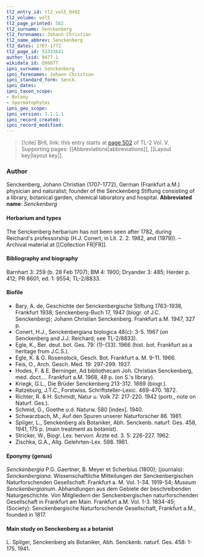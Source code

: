 ```yaml
---
tl2_entry_id: tl2_vol5_0492
tl2_volume: vol5
tl2_page_printed: 502
tl2_surname: Senckenberg
tl2_forenames: Johann Christian
tl2_name_abbrev: Senckenberg
tl2_dates: 1707-1772
tl2_page_id: 33333641
author_lsid: 9477-1
wikidata_id: Q98077
ipni_surname: Senckenberg
ipni_forenames: Johann Christian
ipni_standard_form: Senck.
ipni_dates: 
ipni_taxon_scope: 
- Botany
- Spermatophytes
ipni_geo_scope: 
ipni_version: 1.1.1.1
ipni_record_created: 
ipni_record_modified:
---
```



> [!cite] BHL link: this entry starts at [page 502](https://www.biodiversitylibrary.org/page/33333641) of TL-2 Vol. V.
> Supporting pages: [[Abbreviations|abbreviations]], [[Layout key|layout key]].

### Author

Senckenberg, Johann Christian (1707-1772), German (Frankfurt a.M.) physician and naturalist; founder of the Senckenberg Stiftung consisting of a library, botanical garden, chemical laboratory and hospital. 
**Abbreviated name**: *Senckenberg*

#### Herbarium and types

The Senckenberg herbarium has not been seen after 1782, during Reichard's professorship (H.J. Conert, in Lit. 2. 2. 1982, and (1979)). – Archival material at [[Collection FR|FR]].

#### Bibliography and biography

Barnhart 3: 259 (b. 28 Feb 1707); BM 4: 1900; Dryander 3: 485; Herder p. 412; PR 8601, ed. 1: 9554; TL-2/8833.

#### Biofile

- Bary, A. de, Geschichte der Senckenbergische Stiftung 1763-1938, Frankfurt 1938; Senckenberg-Buch 17, 1947 (biogr. of J.C. Senckenberg); Johann Christian Senckenberg. Frankfurt a.M. 1947, 327 p.
- Conert, H.J., Senckenbergiana biologica 48(c): 3-5. 1967 (on Senckenberg and J.J. Reichard; see TL-2/8833).
- Egle, K., Ber. deut. bot. Ges. 79: (1)-(33). 1966 (hist. bot. Frankfurt as a heritage from J.C.S.).
- Egle, K. & G. Rosenstock, Gesch. Bot. Frankfurt a. M. 9-11. 1966.
- Feis, O., Arch. Gesch. Med. 19: 297-299. 1927.
- Hodes, F. & E. Berninger, Ad bibliothecam Joh. Christian Senckenberg, med. doct.... Frankfurt a.M. 1968, 48 p. (on S.'s library).
- Kriegk, G.L., Die Brüder Senckenberg 213-312. 1869 (biogr.).
- Ratzeburg, J.T.C., Forstwiss. Schriftsteller-Lexic. 469-470. 1872.
- Richter, R. & H. Schmidt, Natur u. Volk 72: 217-220. 1942 (portr., note on Naturf. Ges.).
- Schmid, G., Goethe u.d. Naturw. 580 \[index\]. 1940.
- Schwarzbach, M., Auf den Spuren unserer Naturforscher 86. 1981.
- Spilger, L., Senckenberg als Botaniker, Abh. Senckenb. naturf. Ges. 458, 1941, 175 p. (main treatment as botanist).
- Stricker, W., Biogr. Lex. hervorr. Ärzte ed. 3. 5: 226-227. 1962.
- Zischka, G.A., Allg. Gelehrten-Lex. 598. 1961.

#### Eponymy (genus)

*Senckenbergia* P.G. Gaertner, B. Meyer et Scherbius (1800); (journals): *Senckenbergiana*. Wissenschaftliche Mitteilungen der Senckenbergischen Naturforschenden Gesellschaft. Frankfurt a. M. Vol. 1-34. 1919-54; *Museum Senckenbergianum*. Abhandlungen aus dem Gebiete der beschreibenden Naturgeschichte. Von Mitgliedern der Senckenbergischen naturforschenden Gesellschaft in Frankfurt am Main. Frankfurt a.M. Vol. 1-3. 1834-45; (Society): Senckenbergische Naturforschende Gesellschaft, Frankfurt a.M., founded in 1817.

#### Main study on Senckenberg as a botanist

L. Spilger, Senckenberg als Botaniker, Abh. Senckenb. naturf. Ges. 458: 1-175. 1941.

